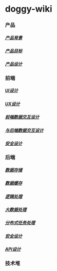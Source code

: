 # doggy-wiki

### 产品
##### [产品背景](production/context/README.md)
##### [产品目标](production/target/README.md)
##### [产品设计](production/design/README.md)

### 前端
##### [UI设计](fronted/UI/README.md)
##### [UX设计](fronted/UX/README.md)
##### [前端数据交互设计](fronted/frontedDataFlow/README.md)
##### [与后端数据交互设计](fronted/backendDataFlow/README.md)
##### [安全设计](fronted/security/README.md)

### 后端
##### [数据存储](backend/database/README.md)
##### [数据缓存](backend/cache/README.md)
##### [逻辑处理](backend/mainLogic/README.md)
##### [大数据处理](backend/bigData/README.md)
##### [分布式任务处理](backend/distributedTask/README.md)
##### [安全设计](backend/security/README.md)
##### [API设计](backend/API/README.md)


### 技术堆